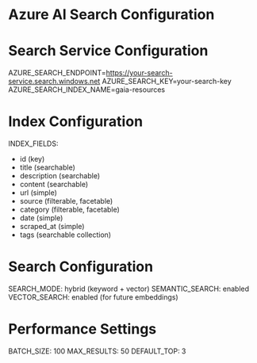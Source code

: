 # Azure AI Search Configuration

# Search Service Configuration
AZURE_SEARCH_ENDPOINT=https://your-search-service.search.windows.net
AZURE_SEARCH_KEY=your-search-key
AZURE_SEARCH_INDEX_NAME=gaia-resources

# Index Configuration
INDEX_FIELDS:
  - id (key)
  - title (searchable)
  - description (searchable)
  - content (searchable)
  - url (simple)
  - source (filterable, facetable)
  - category (filterable, facetable)
  - date (simple)
  - scraped_at (simple)
  - tags (searchable collection)

# Search Configuration
SEARCH_MODE: hybrid (keyword + vector)
SEMANTIC_SEARCH: enabled
VECTOR_SEARCH: enabled (for future embeddings)

# Performance Settings
BATCH_SIZE: 100
MAX_RESULTS: 50
DEFAULT_TOP: 3
